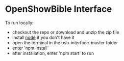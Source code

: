 # OpenShowBible Interface
To run locally:
- checkout the repo or download and unzip the zip file
- install [node](https://nodejs.org/en/download/) if you don't have it
- open the terminal in the osb-interface-master folder
- enter 'npm install'
- after installation, enter 'npm start' to run
